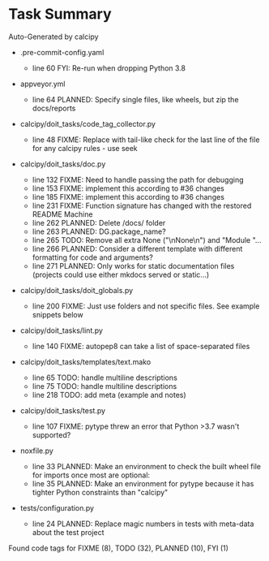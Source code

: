# Task Summary

<!-- calcipy:skip_tags -->

Auto-Generated by calcipy

- .pre-commit-config.yaml
    - line  60     FYI: Re-run when dropping Python 3.8

- appveyor.yml
    - line  64 PLANNED: Specify single files, like wheels, but zip the docs/reports

- calcipy/doit_tasks/code_tag_collector.py
    - line  48   FIXME: Replace with tail-like check for the last line of the file for any calcipy rules - use seek

- calcipy/doit_tasks/doc.py
    - line 132   FIXME: Need to handle passing the path for debugging
    - line 153   FIXME: implement this according to #36 changes
    - line 185   FIXME: implement this according to #36 changes
    - line 231   FIXME: Function signature has changed with the restored README Machine
    - line 262 PLANNED: Delete /docs/ folder
    - line 263 PLANNED: DG.package_name?
    - line 265    TODO: Remove all extra None ("\nNone\n") and "Module "...
    - line 266 PLANNED: Consider a different template with different formatting for code and arguments?
    - line 271 PLANNED: Only works for static documentation files (projects could use either mkdocs served or static...)

- calcipy/doit_tasks/doit_globals.py
    - line 200   FIXME: Just use folders and not specific files. See example snippets below

- calcipy/doit_tasks/lint.py
    - line 140   FIXME: autopep8 can take a list of space-separated files

- calcipy/doit_tasks/templates/text.mako
    - line  65    TODO: handle multiline descriptions
    - line  75    TODO: handle multiline descriptions
    - line 218    TODO: add meta (example and notes)

- calcipy/doit_tasks/test.py
    - line 107   FIXME: pytype threw an error that Python >3.7 wasn't supported?

- noxfile.py
    - line  33 PLANNED: Make an environment to check the built wheel file for imports once most are optional:
    - line  35 PLANNED: Make an environment for pytype because it has tighter Python constraints than "calcipy"

- tests/configuration.py
    - line  24 PLANNED: Replace magic numbers in tests with meta-data about the test project

Found code tags for FIXME (8), TODO (32), PLANNED (10), FYI (1)
